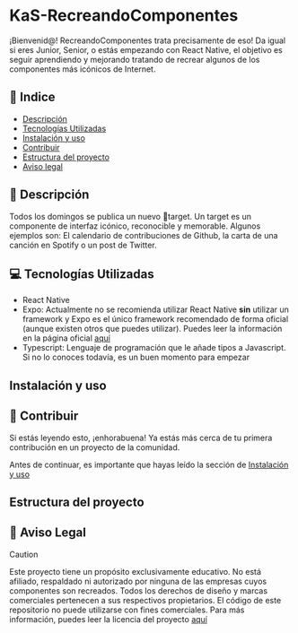 # KaS-RecreandoComponentes

¡Bienvenid@! RecreandoComponentes trata precisamente de eso! Da igual si eres Junior, Senior, o estás empezando con React Native, el objetivo es seguir aprendiendo y mejorando tratando de recrear algunos de los componentes más icónicos de Internet. 



## 📝 Indice

- [Descripción](#description)
- [Tecnologías Utilizadas](#technologies)
- [Instalación y uso](#install)
- [Contribuir](#contribution)
- [Estructura del proyecto](#structure)
- [Aviso legal](#legal)

## 📝 Descripción

<a name="description"></a>
Todos los domingos se publica un nuevo 🎯target. Un target es un componente de interfaz icónico, reconocible y memorable. Algunos ejemplos son: El calendario de contribuciones de Github, la carta de una canción en Spotify o un post de Twitter.

## 💻 Tecnologías Utilizadas

<a name="technologies"></a>
- React Native
- Expo: Actualmente no se recomienda utilizar React Native <b>sin</b> utilizar un framework y Expo es el único framework recomendado de forma oficial (aunque existen otros que puedes utilizar). Puedes leer la información en la página oficial [aquí](https://reactnative.dev/blog/2024/06/25/use-a-framework-to-build-react-native-apps)
- Typescript: Lenguaje de programación que le añade tipos a Javascript. Si no lo conoces todavía, es un buen momento para empezar

## Instalación y uso

<a name="install"></a>

## 🤝 Contribuir

<a name="contribution"></a>
Si estás leyendo esto, ¡enhorabuena! Ya estás más cerca de tu primera contribución en un proyecto de la comunidad. 

Antes de continuar, es importante que hayas leído la sección de [Instalación y uso](#instalación-y-uso)

## Estructura del proyecto

<a name="structure"></a>
  
## 📌 Aviso Legal

<a name="legal"></a>
> [!CAUTION]
> 
> Este proyecto tiene un propósito exclusivamente educativo. No está afiliado, respaldado ni autorizado por ninguna de las empresas cuyos componentes son recreados.
> Todos los derechos de diseño y marcas comerciales pertenecen a sus respectivos propietarios.
> El código de este repositorio no puede utilizarse con fines comerciales.
> Para más información, puedes leer la licencia del proyecto [aquí](https://github.com/kasimxo/KaS-RecreandoComponentes/blob/20250205_Readme/LICENSE)
